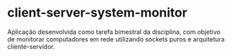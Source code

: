 # client-server-system-monitor
Aplicação desenvolvida como tarefa bimestral da disciplina, com objetivo de monitorar computadores em rede utilizando sockets puros e arquitetura cliente-servidor.
